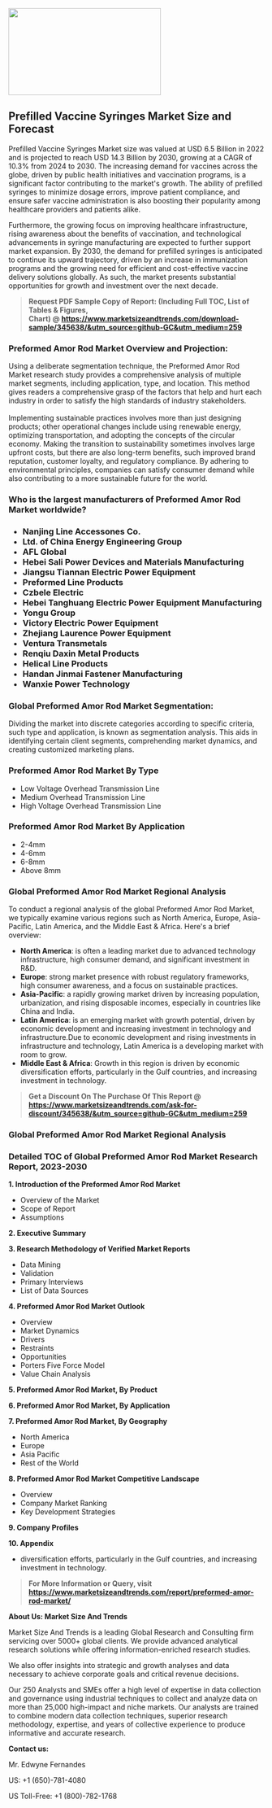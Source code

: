 <p><img class="alignnone size-medium wp-image-20088" src="https://ffe5etoiles.com/wp-content/uploads/2024/12/MST1-300x171.png" alt="" width="300" height="171" /></p><h2>Prefilled Vaccine Syringes Market Size and Forecast</h2><p>Prefilled Vaccine Syringes Market size was valued at USD 6.5 Billion in 2022 and is projected to reach USD 14.3 Billion by 2030, growing at a CAGR of 10.3% from 2024 to 2030. The increasing demand for vaccines across the globe, driven by public health initiatives and vaccination programs, is a significant factor contributing to the market's growth. The ability of prefilled syringes to minimize dosage errors, improve patient compliance, and ensure safer vaccine administration is also boosting their popularity among healthcare providers and patients alike.</p><p>Furthermore, the growing focus on improving healthcare infrastructure, rising awareness about the benefits of vaccination, and technological advancements in syringe manufacturing are expected to further support market expansion. By 2030, the demand for prefilled syringes is anticipated to continue its upward trajectory, driven by an increase in immunization programs and the growing need for efficient and cost-effective vaccine delivery solutions globally. As such, the market presents substantial opportunities for growth and investment over the next decade.</p></p><blockquote id="" class=""><strong>Request PDF Sample Copy of Report: (Including Full TOC, List of Tables &amp; Figures, Chart)&nbsp;@&nbsp;<strong><a href="https://www.marketsizeandtrends.com/download-sample/345638/&utm_source=github-GC&utm_medium=259" target="_blank">https://www.marketsizeandtrends.com/download-sample/345638/&utm_source=github-GC&utm_medium=259</a></strong></strong></blockquote><h3 id="" class="">Preformed Amor Rod Market&nbsp;Overview and Projection:</h3><p id="" class="">Using a deliberate segmentation technique, the Preformed Amor Rod Market research study provides a comprehensive analysis of multiple market segments, including application, type, and location. This method gives readers a comprehensive grasp of the factors that help and hurt each industry in order to satisfy the high standards of industry stakeholders. <br /> <br />Implementing sustainable practices involves more than just designing products; other operational changes include using renewable energy, optimizing transportation, and adopting the concepts of the circular economy. Making the transition to sustainability sometimes involves large upfront costs, but there are also long-term benefits, such improved brand reputation, customer loyalty, and regulatory compliance. By adhering to environmental principles, companies can satisfy consumer demand while also contributing to a more sustainable future for the world.</p><h3 id="" class="">Who is the largest manufacturers of&nbsp;Preformed Amor Rod Market worldwide?</h3><h3 class=""><p><ul><li>Nanjing Line Accessones Co. </li><li> Ltd. of China Energy Engineering Group </li><li> AFL Global </li><li> Hebei Sali Power Devices and Materials Manufacturing </li><li> Jiangsu Tiannan Electric Power Equipment </li><li> Preformed Line Products </li><li> Czbele Electric </li><li> Hebei Tanghuang Electric Power Equipment Manufacturing </li><li> Yongu Group </li><li> Victory Electric Power Equipment </li><li> Zhejiang Laurence Power Equipment </li><li> Ventura Transmetals </li><li> Renqiu Daxin Metal Products </li><li> Helical Line Products </li><li> Handan Jinmai Fastener Manufacturing </li><li> Wanxie Power Technology</li></ul></p></h3><h3 id="" class="">Global&nbsp;Preformed Amor Rod Market Segmentation:</h3><p id="" class="">Dividing the market into discrete categories according to specific criteria, such type and application, is known as segmentation analysis. This aids in identifying certain client segments, comprehending market dynamics, and creating customized marketing plans.</p><h3 id="" class="">Preformed Amor Rod Market&nbsp;By Type</h3><p><p><ul><li>Low Voltage Overhead Transmission Line</li><li> Medium Overhead Transmission Line</li><li> High Voltage Overhead Transmission Line</p></li></ul></p></p><h3 id="" class="">Preformed Amor Rod Market&nbsp;By Application</h3><p class=""><p><ul><li>2-4mm</li><li> 4-6mm</li><li> 6-8mm</li><li> Above 8mm</li></ul></p></p><h3 id="" class="">Global Preformed Amor Rod Market Regional Analysis</h3><p id="" class="">To conduct a regional analysis of the global Preformed Amor Rod Market, we typically examine various regions such as North America, Europe, Asia-Pacific, Latin America, and the Middle East &amp; Africa. Here's a brief overview:</p><ul><li><strong>North America</strong>: is often a leading market due to advanced technology infrastructure, high consumer demand, and significant investment in R&amp;D.</li><li><strong>Europe</strong>: strong market presence with robust regulatory frameworks, high consumer awareness, and a focus on sustainable practices.</li><li><strong>Asia-Pacific</strong>: a rapidly growing market driven by increasing population, urbanization, and rising disposable incomes, especially in countries like China and India.</li><li><strong>Latin America</strong>: is an emerging market with growth potential, driven by economic development and increasing investment in technology and infrastructure.Due to economic development and rising investments in infrastructure and technology, Latin America is a developing market with room to grow.</li><li><strong>Middle East &amp; Africa</strong>: Growth in this region is driven by economic diversification efforts, particularly in the Gulf countries, and increasing investment in technology.</li></ul><blockquote id="" class=""><strong>Get a Discount On The Purchase Of This Report @ <strong><a href="https://www.marketsizeandtrends.com/ask-for-discount/345638/&utm_source=github-GC&utm_medium=259" target="_blank">https://www.marketsizeandtrends.com/ask-for-discount/345638/&utm_source=github-GC&utm_medium=259</a></strong></strong></blockquote><h3 id="" class="">Global Preformed Amor Rod Market Regional Analysis</h3><h3 id="" class="">Detailed TOC of Global Preformed Amor Rod Market Research Report, 2023-2030</h3><p id="" class=""><strong>1. Introduction of the Preformed Amor Rod Market</strong></p><ul><li>Overview of the Market</li><li>Scope of Report</li><li>Assumptions</li></ul><p id="" class=""><strong>2. Executive Summary</strong></p><p id="" class=""><strong>3. Research Methodology of Verified Market Reports</strong></p><ul><li>Data Mining</li><li>Validation</li><li>Primary Interviews</li><li>List of Data Sources</li></ul><p id="" class=""><strong>4. Preformed Amor Rod Market Outlook</strong></p><ul><li>Overview</li><li>Market Dynamics</li><li>Drivers</li><li>Restraints</li><li>Opportunities</li><li>Porters Five Force Model</li><li>Value Chain Analysis</li></ul><p id="" class=""><strong>5. Preformed Amor Rod Market, By Product</strong></p><p id="" class=""><strong>6. Preformed Amor Rod Market, By Application</strong></p><p id="" class=""><strong>7. Preformed Amor Rod Market, By Geography</strong></p><ul><li>North America</li><li>Europe</li><li>Asia Pacific</li><li>Rest of the World</li></ul><p id="" class=""><strong>8. Preformed Amor Rod Market Competitive Landscape</strong></p><ul><li>Overview</li><li>Company Market Ranking</li><li>Key Development Strategies</li></ul><p id="" class=""><strong>9. Company Profiles</strong></p><p id="" class=""><strong>10. Appendix</strong></p><ul><li>diversification efforts, particularly in the Gulf countries, and increasing investment in technology.</li></ul><blockquote id="" class=""><strong>For More Information or Query, visit <strong><strong><a href="https://www.marketsizeandtrends.com/report/preformed-amor-rod-market/" target="_blank">https://www.marketsizeandtrends.com/report/preformed-amor-rod-market/</a></strong></strong></strong></blockquote><p id="" class=""><strong>About Us: Market Size And Trends</strong></p><p id="" class="">Market Size And Trends is a leading Global Research and Consulting firm servicing over 5000+ global clients. We provide advanced analytical research solutions while offering information-enriched research studies.</p><p id="" class="">We also offer insights into strategic and growth analyses and data necessary to achieve corporate goals and critical revenue decisions.</p><p id="" class="">Our 250 Analysts and SMEs offer a high level of expertise in data collection and governance using industrial techniques to collect and analyze data on more than 25,000 high-impact and niche markets. Our analysts are trained to combine modern data collection techniques, superior research methodology, expertise, and years of collective experience to produce informative and accurate research.</p><p id="" class=""><strong>Contact us:</strong></p><p id="" class="">Mr. Edwyne Fernandes</p><p id="" class="">US: +1 (650)-781-4080</p><p id="" class="">US Toll-Free: +1 (800)-782-1768</p>
